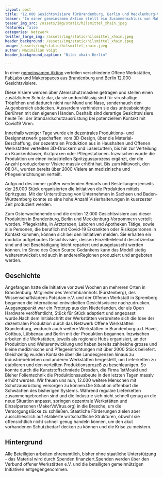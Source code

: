 ```yaml
---
layout: post
title: "12.000 Gesichtsvisiere fürBrandenburg, Berlin und Mecklenburg-Vorpommern"
teaser: "In einer gemeinsamen Aktion stellt ein Zusammenschluss von Maker-Initiativen 12.000 Gesichtsvisiere für Pflegekräfte, Rettungsdienste und Ärzte aus Brandenburg, Mecklenburg-Vorpommern und Berlin bereit. Damit decken sie dringende Bedarfe, denen derzeit nur ungenügendentsprochen werden kann."
teaser_img_src: /assets/img/static/hilsmittel_xhain.jpeg
featured: false
categories: Netzwerk
twitter_large_img: /assets/img/static/hilsmittel_xhain.jpeg
header_background: /assets/img/static/hilsmittel_xhain.jpeg
image: /assets/img/static/hilsmittel_xhain.jpeg
author: Maximilian Voigt
header_background_caption: "Bild: xhain Berlin"

---
```


In einer [gemeinsamen Aktion](https://offene-werkstaetten-brandenburg.de/help/) verteilen verschiedene Offene Werkstätten, FabLabs und Makerspaces aus Brandenburg und Berlin 12.000 Gesichtsvisiere.

Diese Visiere werden über Atemschutzmasken getragen und stellen einen zusätzlichen Schutz dar, da sie undurchlässig sind für virushaltige Tröpfchen und dadurch nicht nur Mund und Nase, sondernauch den Augenbereich abdecken. Ausserdem verhindern sie das unbeabsichtigte Berühren mit den eigenen Händen. Deshalb sind derartige Gesichtsvisiere heute Teil der Standardschutzausrüstung bei potenziellem Kontakt mit Covid19 Viren.

Innerhalb weniger Tage wurde ein dezentrales Produktions- und Designnetzwerk geschaffen: vom 3D-Design, über die Material-Beschaffung, der dezentralen Produktion aus in Haushalten und Offenen Werkstätten verteilten 3D-Druckern und Lasercuttern, bis hin zur Verteilung an Krankenhäuser, Arztpraxen oder Pflegestationen. Inzwischen wurde die Produktion um einen industriellen Spritzgussprozess ergänzt, der die Anzahl produzierbarer Visiere massiv erhöht hat. Bis zum Mittwoch, den 08.04., wurden bereits über 2000 Visiere an medizinische und Pflegeeinrichtungen verteilt.

Aufgrund des immer größer werdenden Bedarfs und Bestellungen jenseits der 25.000 Stück organisierten die Initiativen die Produktion mittels Spritzguss. Mit der Unterstützung von Unternehmen in Sachsen und Baden-Württemberg konnte so eine hohe Anzahl Visierhalterungen in kuerzester Zeit produziert werden.

Zum Osterwochenende sind die ersten 12.000 Gesichtsvisiere aus dieser Produktion in Brandenburg, Berlin und Mecklenburg-Vorpommern verteilt worden. Pflegekräfte, in Arztpraxen, Laboren und Apotheken Tätige, sowie alle Personen, die beruflich mit Covid-19 Erkrankten oder Risikopersonen in Kontakt kommen, können sich bei den Initiativen melden.
Sie erhalten ein modular aufgebautes Gesichtsvisier, dessen Einzelteileleicht desinfizierbar sind und bei Beschädigung leicht repariert und ausgetauscht werden können. Im Sinne des Open Source Gedankens kann das Modell stetig weiterentwickelt und auch in anderenRegionen produziert und angeboten werden.

## Geschichte
Angefangen hatte die Initiative vor zwei Wochen an mehreren Orten in Brandenburg: Mitglieder des Verstehbahnhofs (Fürstenberg), des Wissenschaftsladens Potsdam e.V. und der Offenen Werkstatt in Spremberg begannen die international entwickelten Gesichtsvisiere nachzudrucken. Ausgangspunkt war ein Prototyp aus den Niederlanden, der als Open Hardware veröffentlicht, Stück für Stück adaptiert und angepasst wurde.Nach dem Initialschritt der Werkstätten verbreitete sich die Idee der dezentralen Produktion durch das Netzwerk Offene Werkstätten Brandenburg, wodurch auch weitere Werkstätten in Brandenburg a.d. Havel, Cottbus, Lübbenau und Berlin mit der Produktion begannen. Inzwischen arbeiten die Werkstätten, jeweils als regionale Hubs organisiert, an der Produktion und Weiterentwicklung und haben bereits zahlreiche grosse und kleine medizinische und Pflegeeinrichtungen mit über 2000 Stück beliefert. Gleichzeitig wurden Kontakte über die Landesgrenzen hinaus zu Industriebetrieben und anderen Werkstätten hergestellt, um Lieferketten zu etablieren und den verteilten Produktionsprozeß zu beschleunigen. So konnte durch die Kunststoffschmiede Dresden, die Firma 1stMould und Bleher Folientechnik die Produktionsausbeute in den letzten Tagen massiv erhöht werden. Wir freuen uns nun, 12.000 weitere Menschen mit Schutzausrüstung versorgen zu können.Die Situation offenbart die Schwächen des bisherigen Systems. Während reguläre Lieferketten zusammengebrochen sind und die Industrie sich nicht schnell genug an die neue Situation anpasst, springen dezentrale Werkstätten und Einzelpersonen (MakerVsVirus.org) in die Bresche, um die Versorgungslücke zu schließen. Staatliche Förderungen zielen aber ausschliesslich auf etablierte wirtschaftliche Strukturen, obwohl sie offensichtlich nicht schnell genug handeln können, um den akut vorhandenen Schutzbedarf decken zu können und die Krise zu meistern.

## Hintergrund
Alle Beteiligten arbeiten ehrenamtlich, bisher ohne staatliche Unterstützung - das Material wird durch Spenden finanziert.Spenden werden über den Verbund offener Werkstätten e.V. und die beteiligten gemeinnützigen Initiativen entgegengenommen.